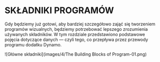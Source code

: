 

# SKŁADNIKI PROGRAMÓW

Gdy będziemy już gotowi, aby bardziej szczegółowo zająć się tworzeniem programów wizualnych, będziemy potrzebować lepszego zrozumienia używanych składników. W tym rozdziale przedstawiono podstawowe pojęcia dotyczące danych — czyli tego, co przepływa przez przewody programu dodatku Dynamo.

![Główne składniki](images/4/The Building Blocks of Program-01.png)

